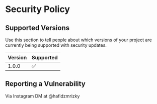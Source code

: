 # Security Policy

## Supported Versions

Use this section to tell people about which versions of your project are
currently being supported with security updates.

| Version | Supported          |
| ------- | ------------------ |
| 1.0.0  | :white_check_mark: |

## Reporting a Vulnerability
Via Instagram DM at @hafidzmrizky
